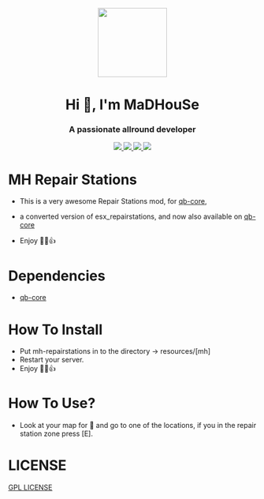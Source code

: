 <p align="center">
    <img width="140" src="https://icons.iconarchive.com/icons/iconarchive/red-orb-alphabet/128/Letter-M-icon.png" />  
    <h1 align="center">Hi 👋, I'm MaDHouSe</h1>
    <h3 align="center">A passionate allround developer </h3>    
</p>

<p align="center">
    <a href="https://github.com/MH-Scripts/mh-repairstations/issues">
        <img src="https://img.shields.io/github/issues/MH-Scripts/ mh-repairstations"/> 
    </a>
    <a href="https://github.com/MH-Scripts/mh-repairstations/network/members">
        <img src="https://img.shields.io/github/forks/MH-Scripts/mh-repairstations"/> 
    </a>  
    <a href="https://github.com/MH-Scripts/mh-repairstations/stargazers">
        <img src="https://img.shields.io/github/stars/MH-Scripts/mh-repairstations?color=white"/> 
    </a>
    <a href="https://github.com/MH-Scripts/mh-repairstations/blob/main/LICENSE">
        <img src="https://img.shields.io/github/license/MH-Scripts/mh-repairstations?color=black"/> 
    </a>      
</p>

# MH Repair Stations
- This is a very awesome Repair Stations mod, for [qb-core](https://github.com/qbcore-framework/qb-core), 
- a converted version of esx_repairstations, and now also available on [qb-core](https://github.com/qbcore-framework/)

- Enjoy 👊😁👍

# Dependencies
- [qb-core](https://github.com/qbcore-framework/qb-core)

# How To Install
- Put mh-repairstations in to the directory -> resources/[mh] 
- Restart your server.
- Enjoy 👊😁👍

# How To Use?
- Look at your map for 🔧 and go to one of the locations, if you in the repair station zone press [E].

# LICENSE
[GPL LICENSE](./LICENSE)<br />